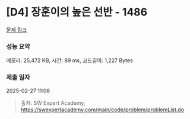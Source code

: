# [D4] 장훈이의 높은 선반 - 1486 

[문제 링크](https://swexpertacademy.com/main/code/problem/problemDetail.do?contestProbId=AV2b7Yf6ABcBBASw) 

### 성능 요약

메모리: 25,472 KB, 시간: 89 ms, 코드길이: 1,227 Bytes

### 제출 일자

2025-02-27 11:06



> 출처: SW Expert Academy, https://swexpertacademy.com/main/code/problem/problemList.do